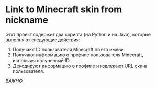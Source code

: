 # Link to Minecraft skin from nickname


Этот проект содержит два скрипта (на Python и на Java), которые выполняют следующие действия:
1. Получают ID пользователя Minecraft по его имени.
2. Получают информацию о профиле пользователя Minecraft, используя полученный ID.
3. Декодируют информацию о профиле и извлекают URL скина пользователя.
  
*ВАЖНО*
